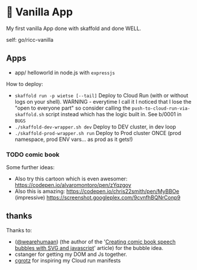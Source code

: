 # 🍦 Vanilla App

My first vanilla App done with skaffold and done WELL.

self: go/ricc-vanilla

## Apps

* app/ helloworld in node.js with `expressjs`

How to deploy:

* `skaffold run -p wietse [--tail]` Deploy to Cloud Run (with or without logs on your shell). WARNING - everytime I call
  it I noticed that I lose the "open to everyone part" so consider calling the `push-to-cloud-run-via-skaffold.sh` script
  instead which has the logic built in. See b/0001 in `BUGS`
* `./skaffold-dev-wrapper.sh dev` Deploy to DEV cluster, in dev loop
* `./skaffold-prod-wrapper.sh run` Deploy to Prod cluster ONCE (prod namespace, prod ENV vars... as prod as it gets!)

### TODO comic book

Some further ideas:

* Also try this cartoon which is even awesomer: https://codepen.io/alvaromontoro/pen/zYqzgoy
* Also this is amazing: https://codepen.io/chris22smith/pen/MyBBOe (impressive) https://screenshot.googleplex.com/9cvnfhBQNrConp9

## thanks

Thanks to:
* ([@wearehumaan](https://twitter.com/wearehumaan)) (the author of the '[Creating comic book speech bubbles with SVG and javascript](https://www.humaan.com/blog/creating-comic-book-speech-bubbles-with-svg-and-javascript/)' article) for the bubble idea.
* cstanger for getting my DOM and Js together.
* [cgrotz](https://github.com/cgrotz/) for inspiring my Cloud run manifests
